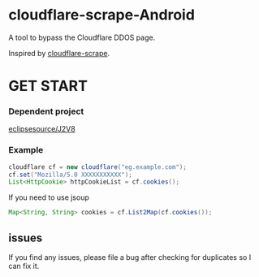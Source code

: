 # cloudflare-scrape-Android  
A tool to bypass the Cloudflare DDOS page.  


Inspired by [cloudflare-scrape](https://github.com/Anorov/cloudflare-scrape).  
# GET START  
### Dependent project  
[eclipsesource/J2V8](https://github.com/eclipsesource/J2V8)  
### Example  
```java
cloudflare cf = new cloudflare("eg.example.com");
cf.set("Mozilla/5.0 XXXXXXXXXXX");
List<HttpCookie> httpCookieList = cf.cookies();
```  
If you need to use jsoup  
```java
Map<String, String> cookies = cf.List2Map(cf.cookies());
```  
## issues
If you find any issues, please file a bug after checking for duplicates so I can fix it.
